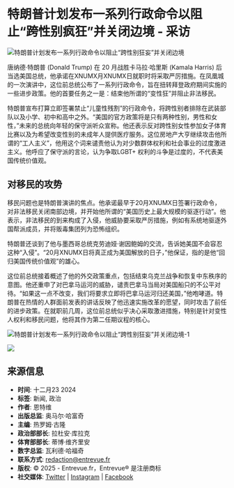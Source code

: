 # 特朗普计划发布一系列行政命令以阻止“跨性别疯狂”并关闭边境 - 采访

![特朗普计划发布一系列行政命令以阻止“跨性别狂妄”并关闭边境](https://entrevue.fr/wp-content/uploads/2024/12/Trump-14.jpg)

唐纳德·特朗普 (Donald Trump) 在 20 月战胜卡马拉·哈里斯 (Kamala Harris) 后当选美国总统，他承诺在XNUMX月XNUMX日就职时将采取严厉措施。在凤凰城的一次演讲中，这位前总统公布了一系列行政命令，旨在扭转拜登政府期间实施的一些进步政策。他的首要任务之一是：结束他所谓的“变性狂”并阻止非法移民。

特朗普宣布打算立即签署禁止“儿童性残割”的行政命令，将跨性别者排除在武装部队以及小学、初中和高中之外。“美国的官方政策将是只有两种性别，男性和女性，”未来的总统向年轻的保守派听众宣称。他还表示反对跨性别女性参加女子体育比赛以及为希望改变性别的未成年人提供医疗服务。这位房地产大亨继续攻击他所谓的“工人主义”，他用这个词来谴责他认为对少数群体权利和社会事业的过度激进主义。他呼应了保守派的言论，认为争取LGBT+ 权利的斗争是过度的，不代表美国传统价值观。

## **对移民的攻势**

移民问题也是特朗普演讲的焦点。他承诺最早于20月XNUMX日签署行政命令，对非法移民关闭南部边境，并开始他所谓的“美国历史上最大规模的驱逐行动”。他表示，非法移民的到来构成了入侵，他威胁要采取严厉措施，例如有系统地驱逐外国帮派成员，并将贩毒集团列为恐怖组织。

特朗普还谈到了他与墨西哥总统克劳迪娅·谢因鲍姆的交流，告诉她美国不会容忍这种“入侵”。“20月XNUMX日将真正成为美国解放的日子，”他保证，指的是他“回归美国传统价值观”的雄心。

这位前总统接着概述了他的外交政策重点，包括结束乌克兰战争和恢复中东秩序的意图。他还重申了对巴拿马运河的威胁，谴责巴拿马当局对美国船只的不公平对待。“如果这一点不改变，我们将要求立即将巴拿马运河归还美国，”他咆哮道。特朗普在热情的人群面前发表的讲话反映了他迅速实施改革的愿望，同时攻击了前任的进步政策。在就职前几周，这位前总统似乎决心采取激进措施，特别是针对变性人权利和移民问题，他将其作为第二任期议程的核心。

![特朗普计划发布一系列行政命令以阻止“跨性别狂妄”并关闭边境-1](https://entrevue.fr/wp-content/uploads/2024/12/Trump-14.jpg)

![](https://staging.entrevue.fr/wp-content/uploads/2024/10/COUVERTURES-Vertical-V4-1024x2048-1-512x1024.jpg)

## 来源信息

- **时间**: 十二月23 2024
- **标签**: 新闻, 政治
- **作者**: 恩特维
- **出版总监**: 奥马尔·哈富奇
- **主编**: 热罗姆·古隆
- **政治部部长**: 拉杜安·库拉克
- **体育部部长**: 蒂博·维齐里安
- **数字总监**: 瓦利德·哈福奇
- **联系方式**: [redaction@entrevue.fr](mailto:redaction@entrevue.fr)
- **版权**: © 2025 - Entrevue.fr，Entrevue® 是注册商标
- **社交媒体**: [Twitter](https://twitter.com/EntrevueFr) | [Instagram](https://www.instagram.com/entrevuefr/) | [Facebook](https://www.facebook.com/entrevueofficiel)
<!-- tcd_original_link https://entrevue.fr/zh-CN/trump-prevoit-une-serie-de-decrets-pour-stopper-le-delire-transgenre-et-fermer-la-frontiere/ -->
